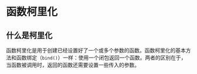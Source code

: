 # 函数柯里化

## 什么是柯里化

函数柯里化是用于创建已经设置好了一个或多个参数的函数。函数柯里化的基本方法和函数绑定（`bind()`）一样：使用一个闭包返回一个函数。两者的区别在于，当函数被调用时，返回的函数还需要设置一些传入的参数。
